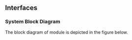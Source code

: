 ## Interfaces

### System Block Diagram

The block diagram of module is depicted in the figure below.

<rk-img
  src="/assets/images/datasheet/rak811/interfaces/svzmiikkhn3yiz0nfrf3.jpg"
  width="100%"
  figure-number="1"
  caption="RAK811 System Diagram"
/>
